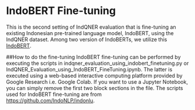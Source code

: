 # IndoBERT Fine-tuning
This is the second setting of IndQNER evaluation that is fine-tuning an existing Indonesian pre-trained language model, IndoBERT, using the IndQNER dataset.
Among two version of IndoBERTs, we utilize this [IndoBERT](https://huggingface.co/indobenchmark/indobert-base-p1).

##How to do the fine-tuning
IndoBERT fine-tuning can be performed by executing the scripts in indqner_evaluation_using_indobert_finetuning.py or IndQNER_Evaluation_using_IndoBERT_FineTuning.ipynb. 
The latter is executed using a web-based interactive computing platform provided by Google Research i.e. Google Colab. 
If you want to use a Jupyter Notebook, you can simply remove the first two block sections in the file.
The scripts used for IndoBERT fine-tuning are from https://github.com/IndoNLP/indonlu.

